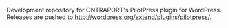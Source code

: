 Development repository for ONTRAPORT's PilotPress plugin for WordPress. Releases are pushed to http://wordpress.org/extend/plugins/pilotpress/.
